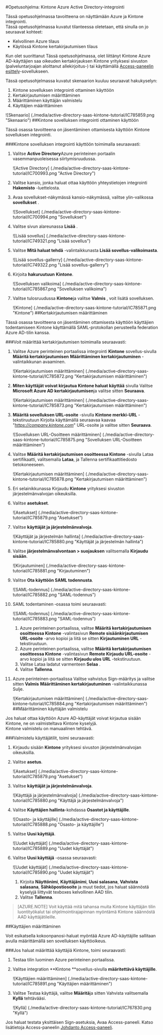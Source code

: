 <properties 
    pageTitle="Opetusohjelma: Azure Active Directory-integrointi Kintone | Microsoft Azure" 
    description="Opettele käyttämään Kintone Azure Active Directory-hakemistosta käyttöön kertakirjautumisen, automaattinen valmistelu ja lisää!" 
    services="active-directory" 
    authors="jeevansd"  
    documentationCenter="na" 
    manager="femila"/>
<tags 
    ms.service="active-directory" 
    ms.devlang="na" 
    ms.topic="article" 
    ms.tgt_pltfrm="na" 
    ms.workload="identity" 
    ms.date="09/01/2016" 
    ms.author="jeedes" />

#<a name="tutorial-azure-active-directory-integration-with-kintone"></a>Opetusohjelma: Kintone Azure Active Directory-integrointi
  
Tässä opetusohjelmassa tavoitteena on näyttämään Azure ja Kintone integrointi.  
Tässä opetusohjelmassa kuvatut tilanteessa oletetaan, että sinulla on jo seuraavat kohteet:

-   Kelvollinen Azure tilaus
-   Käytössä Kintone kertakirjautumisen tilaus
  
Kun olet suorittanut Tässä opetusohjelmassa, olet liittänyt Kintone Azure AD-käyttäjien saa oikeuden kertakirjauksen Kintone yrityksesi sivuston (palveluntarjoajan aloittanut allekirjoitus-) tai käyttämällä [Access-paneelin esittely](active-directory-saas-access-panel-introduction.md)-sovellukseen.
  
Tässä opetusohjelmassa kuvatut skenaarion kuuluu seuraavat hakukyselyn:

1.  Kintone sovelluksen integrointi ottaminen käyttöön
2.  Kertakirjautumisen määrittäminen
3.  Määrittäminen käyttäjän valmistelu
4.  Käyttäjien määrittäminen

![Skenaario] (./media/active-directory-saas-kintone-tutorial/IC785859.png "Skenaario")
##<a name="enabling-the-application-integration-for-kintone"></a>Kintone sovelluksen integrointi ottaminen käyttöön
  
Tässä osassa tavoitteena on jäsentäminen ottamisesta käyttöön Kintone sovelluksen integrointi.

###<a name="to-enable-the-application-integration-for-kintone-perform-the-following-steps"></a>Kintone sovelluksen integrointi käyttöön toimimalla seuraavasti:

1.  Valitse **Active Directory**Azure perinteinen portaalin vasemmanpuoleisessa siirtymisruudussa.

    ![Active Directory] (./media/active-directory-saas-kintone-tutorial/IC700993.png "Active Directory")

2.  Valitse kansio, jonka haluat ottaa käyttöön yhteystietojen integrointi **Hakemisto** -luettelosta.

3.  Avaa sovellukset-näkymässä kansio-näkymässä, valitse ylin-valikossa **sovellukset** .

    ![Sovellukset] (./media/active-directory-saas-kintone-tutorial/IC700994.png "Sovellukset")

4.  Valitse sivun alareunassa **Lisää** .

    ![Lisää sovellus] (./media/active-directory-saas-kintone-tutorial/IC749321.png "Lisää sovellus")

5.  Valitse **Mitä haluat tehdä** -valintaikkunasta **Lisää sovellus-valikoimasta**.

    ![Lisää sovellus-gallerry] (./media/active-directory-saas-kintone-tutorial/IC749322.png "Lisää sovellus-gallerry")

6.  Kirjoita **hakuruutuun** **Kintone**.

    ![Sovelluksen valikoima] (./media/active-directory-saas-kintone-tutorial/IC785867.png "Sovelluksen valikoima")

7.  Valitse tulosruudussa **Kintone**ja valitse **Valmis** , voit lisätä sovelluksen.

    ![Kintone] (./media/active-directory-saas-kintone-tutorial/IC785871.png "Kintone")
##<a name="configuring-single-sign-on"></a>Kertakirjautumisen määrittäminen
  
Tässä osassa tavoitteena on jäsentäminen ottamisesta käyttöön käyttäjien todentamiseen Kintone käyttämällä SAML-protokollan perusteella federation Azure AD-tilin kanssa.

###<a name="to-configure-single-sign-on-perform-the-following-steps"></a>Voit määrittää kertakirjautumisen toimimalla seuraavasti:

1.  Valitse Azure perinteinen portaalissa integrointi **Kintone** sovellus-sivulla **Määritä kertakirjautumisen** **Määrittäminen kertakirjautuminen** -valintaikkunan avaaminen.

    ![Kertakirjautumisen määrittäminen] (./media/active-directory-saas-kintone-tutorial/IC785872.png "Kertakirjautumisen määrittäminen")

2.  **Miten käyttäjät voivat kirjautua Kintone haluat käyttää** sivulla Valitse **Microsoft Azure AD kertakirjautumisen**ja valitse sitten **Seuraava**.

    ![Kertakirjautumisen määrittäminen] (./media/active-directory-saas-kintone-tutorial/IC785873.png "Kertakirjautumisen määrittäminen")

3.  **Määritä sovelluksen URL-osoite** -sivulla **Kintone merkki-URL** -tekstiruutuun Kirjoita käyttämällä seuraavaa kaavaa "*https://company.kintone.com*" URL-osoite ja valitse sitten **Seuraava**.

    ![Sovelluksen URL-Osoitteen määrittäminen] (./media/active-directory-saas-kintone-tutorial/IC785875.png "Sovelluksen URL-Osoitteen määrittäminen")

4.  Valitse **Määritä kertakirjautumisen osoitteessa Kintone** -sivulla Lataa sertifikaatti, valitsemalla **Lataa**, ja Tallenna sertifikaattitiedosto tietokoneeseen.

    ![Kertakirjautumisen määrittäminen] (./media/active-directory-saas-kintone-tutorial/IC785878.png "Kertakirjautumisen määrittäminen")

5.  Eri selainikkunassa Kirjaudu **Kintone** yrityksesi sivuston järjestelmänvalvojan oikeuksilla.

6.  Valitse **asetukset**.

    ![Asetukset] (./media/active-directory-saas-kintone-tutorial/IC785879.png "Asetukset")

7.  Valitse **käyttäjät ja järjestelmänvalvoja**.

    ![Käyttäjät ja järjestelmän hallinta] (./media/active-directory-saas-kintone-tutorial/IC785880.png "Käyttäjät ja järjestelmän hallinta")

8.  Valitse **järjestelmänvalvontaan \> suojauksen** valitsemalla **Kirjaudu sisään**.

    ![Kirjautuminen] (./media/active-directory-saas-kintone-tutorial/IC785881.png "Kirjautuminen")

9.  Valitse **Ota käyttöön SAML todennusta**.

    ![SAML-todennus] (./media/active-directory-saas-kintone-tutorial/IC785882.png "SAML-todennus")

10. SAML todentaminen ‑osassa toimi seuraavasti:

    ![SAML-todennus] (./media/active-directory-saas-kintone-tutorial/IC785883.png "SAML-todennus")

    1.  Azure perinteinen portaalissa, valitse **Määritä kertakirjautumisen osoitteessa Kintone** -valintasivun **Remote sisäänkirjautumisen URL-osoite** -arvo kopioi ja liitä se sitten **Kirjautuminen URL** -tekstiruutuun.
    2.  Azure perinteinen portaalissa, valitse **Määritä kertakirjautumisen osoitteessa Kintone** -valintasivun **Remote Kirjaudu URL-osoite** -arvo kopioi ja liitä se sitten **Kirjaudu ulos URL** -tekstiruutuun.
    3.  Valitse Lataa ladatut varmenteen **Selaa** .
    4.  Valitse **Tallenna**.

11. Azure perinteinen-portaalissa Valitse vahvistus Sign-määritys ja valitse sitten **Valmis** **Määrittäminen kertakirjautuminen** -valintaikkunassa Sulje.

    ![Kertakirjautumisen määrittäminen] (./media/active-directory-saas-kintone-tutorial/IC785884.png "Kertakirjautumisen määrittäminen")
##<a name="configuring-user-provisioning"></a>Määrittäminen käyttäjän valmistelu
  
Jos haluat ottaa käyttöön Azure AD-käyttäjät voivat kirjautua sisään Kintone, ne on valmisteltava Kintone kyselyjä.  
Kintone valmistelu on manuaalinen tehtävä.

###<a name="to-provision-a-user-accounts-perform-the-following-steps"></a>Valmistelu käyttäjätilit, toimi seuraavasti:

1.  Kirjaudu sisään **Kintone** yrityksesi sivuston järjestelmänvalvojan oikeuksilla.

2.  Valitse **asetus**.

    ![Asetukset] (./media/active-directory-saas-kintone-tutorial/IC785879.png "Asetukset")

3.  Valitse **käyttäjät ja järjestelmänvalvoja**.

    ![Käyttäjä ja järjestelmänvalvoja] (./media/active-directory-saas-kintone-tutorial/IC785880.png "Käyttäjä ja järjestelmänvalvoja")

4.  Valitse **Käyttäjien hallinta**-kohdassa **Osastot ja käyttäjille**.

    ![Osasto- ja käyttäjille] (./media/active-directory-saas-kintone-tutorial/IC785888.png "Osasto- ja käyttäjille")

5.  Valitse **Uusi käyttäjä**.

    ![Uudet käyttäjät] (./media/active-directory-saas-kintone-tutorial/IC785889.png "Uudet käyttäjät")

6.  Valitse **Uusi käyttäjä** -osassa seuraavasti:

    ![Uudet käyttäjät] (./media/active-directory-saas-kintone-tutorial/IC785890.png "Uudet käyttäjät")

    1.  Kirjoita **Näyttönimi**, **Käyttäjänimi**, **Uusi salasana**, **Vahvista salasana**, **Sähköpostiosoite** ja muut tiedot, jos haluat säännöstä kyselyjä liittyvät texboxes kelvollinen AAD tilin.
    2.  Valitse **Tallenna**.

>[AZURE.NOTE] Voit käyttää mitä tahansa muita Kintone käyttäjän tilin luontityökalut tai ohjelmointirajapinnan myöntämä Kintone säännöstä AAD käyttäjätileille.

##<a name="assigning-users"></a>Käyttäjien määrittäminen
  
Voit esikatsella kokoonpanosi-haluat myöntää Azure AD-käyttäjille sallitaan avulla määrittämällä sen sovelluksen käyttöoikeus.

###<a name="to-assign-users-to-kintone-perform-the-following-steps"></a>Jos haluat määrittää käyttäjiä Kintone, toimi seuraavasti:

1.  Testaa tilin luominen Azure perinteinen portaalissa.

2.  Valitse integration **Kintone **sovellus-sivulla **määritettävä käyttäjille**.

    ![Käyttäjien määrittäminen] (./media/active-directory-saas-kintone-tutorial/IC785891.png "Käyttäjien määrittäminen")

3.  Valitse Testaa käyttäjä, valitse **Määritä**ja sitten Vahvista valitsemalla **Kyllä** tehtävääsi.

    ![Kyllä] (./media/active-directory-saas-kintone-tutorial/IC767830.png "Kyllä")
  
Jos haluat testata yksittäisen Sign-asetuksia, Avaa Access-paneeli. Katso lisätietoja Access-paneelin [Johdanto Access-paneeli](active-directory-saas-access-panel-introduction.md).